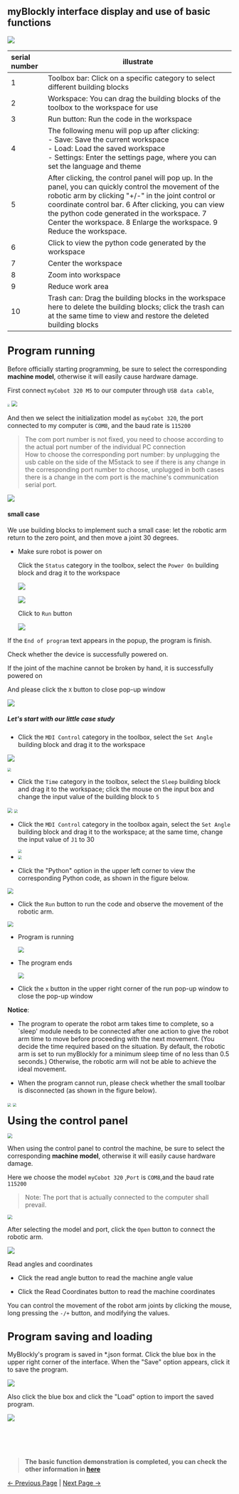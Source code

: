 ## myBlockly interface display and use of basic functions

<img src="../../../../resources/5-BasicApplication/5.2.1/m5/img/interface/1.png" />





| serial number | illustrate                                                   |
| :------------ | ------------------------------------------------------------ |
| 1             | Toolbox bar: Click on a specific category to select different building blocks |
| 2             | Workspace: You can drag the building blocks of the toolbox to the workspace for use |
| 3             | Run button: Run the code in the workspace                    |
| 4             | The following menu will pop up after clicking:<br /> - Save: Save the current workspace<br /> - Load: Load the saved workspace<br /> - Settings: Enter the settings page, where you can set the language and theme |
| 5             | After clicking, the control panel will pop up. In the panel, you can quickly control the movement of the robotic arm by clicking "+/-" in the joint control or coordinate control bar. 6 After clicking, you can view the python code generated in the workspace. 7 Center the workspace. 8 Enlarge the workspace. 9 Reduce the workspace. |
| 6             | Click to view the python code generated by the workspace     |
| 7             | Center the workspace                                         |
| 8             | Zoom into workspace                                          |
| 9             | Reduce work area                                             |
| 10            | Trash can: Drag the building blocks in the workspace here to delete the building blocks; click the trash can at the same time to view and restore the deleted building blocks |





## **<font size=5>Program running</font>**

Before officially starting programming, be sure to select the corresponding **machine model**, otherwise it will easily cause hardware damage.

First connect `myCobot 320 M5` to our computer through `USB data cable`,

<img src="../../../../resources/5-BasicApplication/5.2.1/m5/img/connect_pc.jpg" style="zoom: 33%;" />

<img src="../../../../resources/5-BasicApplication/5.2.1/m5/img/connect_ok.gif" style="zoom:80%;" />



And then we select the initialization model as `myCobot 320`, the port connected to my computer is `COM8`, and the baud rate is `115200`

> The com port number is not fixed, you need to choose according to the actual port number of the individual PC connection  
> How to choose the corresponding port number: by unplugging the usb cable on the side of the M5stack to see if there is any change in the corresponding port number to choose, unplugged in both cases there is a change in the com port is the machine's communication serial port.

![](../../../../resources/5-BasicApplication/5.2.1/m5/img/interface/2.png)



#### small case

We use building blocks to implement such a small case: let the robotic arm return to the zero point, and then move a joint 30 degrees.



- Make sure robot is power on

  Click the `Status` category in the toolbox, select the `Power On` building block and drag it to the workspace

  ![](../../../../resources/5-BasicApplication/5.2.1/m5/img/power_on1.png)





  ![](../../../../resources/5-BasicApplication/5.2.1/m5/img/power_on2.png)



  Click to `Run` button

  ![](../../../../resources/5-BasicApplication/5.2.1/m5/img/power_on3.png)



If the `End of program` text appears in the popup, the program is finish.

Check whether the device is successfully powered on.

If the joint of the machine cannot be broken by hand, it is successfully powered on



And please click the `X` button to close  pop-up window

![](../../../../resources/5-BasicApplication/5.2.1/pi/img/power_on_finish.png)





##### Let's start with our little case study



- Click the `MDI Control` category in the toolbox, select the `Set Angle` building block and drag it to the workspace

![](../../../../resources/5-BasicApplication/5.2.1/m5/img/interface/小案例1.png)

<img src="../../../../resources/5-BasicApplication/5.2.1/m5/img/interface/小案例2.png" style="zoom:50%;" />

- Click the `Time` category in the toolbox, select the `Sleep` building block and drag it to the workspace; click the mouse on the input box and change the input value of the building block to `5`

<img src="../../../../resources/5-BasicApplication/5.2.1/m5/img/interface/小案例3.png" style="zoom:67%;" />

<img src="../../../../resources/5-BasicApplication/5.2.1/m5/img/interface/小案例4.png" style="zoom: 50%;" />

- Click the `MDI Control` category in the toolbox again, select the `Set Angle` building block and drag it to the workspace; at the same time, change the input value of `J1` to 30

  <img src="../../../../resources/5-BasicApplication/5.2.1/m5/img/interface/小案例5.png" style="zoom: 50%;" />

- <img src="../../../../resources/5-BasicApplication/5.2.1/m5/img/interface/小案例6.png" style="zoom: 50%;" />





- Click the "Python" option in the upper left corner to view the corresponding Python code, as shown in the figure below.

<img src="../../../../resources/5-BasicApplication/5.2.1/m5/img/interface/小案例代码.png" style="zoom:80%;" />



- Click the `Run` button to run the code and observe the movement of the robotic arm.

<img src="../../../../resources/5-BasicApplication/5.2.1/m5/img/interface/run.png" style="zoom: 80%;" />



- Program is running

  <img src="../../../../resources/5-BasicApplication/5.2.1/m5/img/interface/run1.png" style="zoom: 80%;" />

- The program ends

  <img src="../../../../resources/5-BasicApplication/5.2.1/m5/img/interface/run2.png" style="zoom:80%;" />



- Click the `x` button in the upper right corner of the run pop-up window to close the pop-up window



**Notice**:

- The program to operate the robot arm takes time to complete, so a `sleep' module needs to be connected after one action to give the robot arm time to move before proceeding with the next movement. (You decide the time required based on the situation. By default, the robotic arm is set to run myBlockly for a minimum sleep time of no less than 0.5 seconds.) Otherwise, the robotic arm will not be able to achieve the ideal movement.

- When the program cannot run, please check whether the small toolbar is disconnected (as shown in the figure below).



<img src="../../../../resources/5-BasicApplication/5.2.1/m5/img/interface/can_not_run1.png" style="zoom: 50%;" />



<img src="../../../../resources/5-BasicApplication/5.2.1/m5/img/interface/can_not_run1.png" style="zoom: 50%;" />



**<font size=5>Using the control panel</font>**



<img src="../../../../resources/5-BasicApplication/5.2.1/m5/img/interface/open_qm.png" style="zoom:67%;" />







When using the control panel to control the machine, be sure to select the corresponding **machine model**, otherwise it will easily cause hardware damage.

Here we choose the model `myCobot 320` ,`Port` is `COM8`,and the baud rate `115200`

> Note: The port that is actually connected to the computer shall prevail.



<img src="../../../../resources/5-BasicApplication/5.2.1/m5/img/interface/qm.png" style="zoom: 67%;" />



After selecting the model and port, click the `Open` button to connect the robotic arm.

![](../../../../resources/5-BasicApplication/5.2.1/m5/img/interface/open.png)

Read angles and coordinates

- Click the read angle button to read the machine angle value

- Click the Read Coordinates button to read the machine coordinates



You can control the movement of the robot arm joints by clicking the mouse, long pressing the `-/+` button, and modifying the values.





## **<font size=5>Program saving and loading</font>**

MyBlockly's program is saved in *.json format. Click the blue box in the upper right corner of the interface. When the "Save" option appears, click it to save the program.

<img src="../../../../resources/5-BasicApplication/5.2.1/m5/img/interface/save.png" />





Also click the blue box and click the "Load" option to import the saved program.

<img src="../../../../resources/5-BasicApplication/5.2.1/m5/img/interface/load.png" />

<br/>
<br/>
<br/>
<br/>
<br/>


>**The basic function demonstration is completed, you can check the other information in [here](https://download-elephantrobotics.oss-cn-shenzhen.aliyuncs.com/software/myblockly/README/myblockly%E4%BD%BF%E7%94%A8%E8%AF%B4%E6%98%8E%E4%B9%A6-en.pdf)**






[← Previous Page](./2-install_uninstall.md) | [Next Page →](./4-ControlRGB.md)
